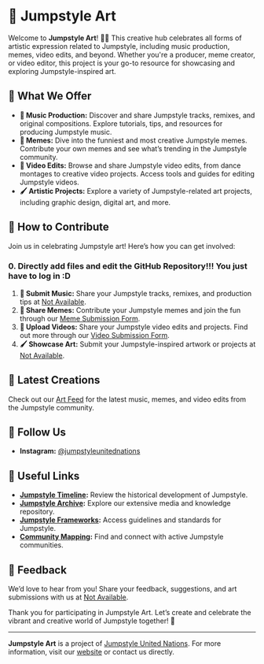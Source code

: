 # 🎨 Jumpstyle Art

Welcome to **Jumpstyle Art**! 🌟🎶 This creative hub celebrates all forms of artistic expression related to Jumpstyle, including music production, memes, video edits, and beyond. Whether you're a producer, meme creator, or video editor, this project is your go-to resource for showcasing and exploring Jumpstyle-inspired art.

## 📂 What We Offer

- **🎵 Music Production:** Discover and share Jumpstyle tracks, remixes, and original compositions. Explore tutorials, tips, and resources for producing Jumpstyle music.
- **🤣 Memes:** Dive into the funniest and most creative Jumpstyle memes. Contribute your own memes and see what’s trending in the Jumpstyle community.
- **🎥 Video Edits:** Browse and share Jumpstyle video edits, from dance montages to creative video projects. Access tools and guides for editing Jumpstyle videos.
- **🖌️ Artistic Projects:** Explore a variety of Jumpstyle-related art projects, including graphic design, digital art, and more.

## 🚀 How to Contribute

Join us in celebrating Jumpstyle art! Here’s how you can get involved:

### 0. Directly add files and edit the GitHub Repository!!! You just have to log in :D

1. **🎵 Submit Music:** Share your Jumpstyle tracks, remixes, and production tips at [Not Available](mailto:jumpstyleart@example.com).
2. **🤣 Share Memes:** Contribute your Jumpstyle memes and join the fun through our [Meme Submission Form](#).
3. **🎥 Upload Videos:** Share your Jumpstyle video edits and projects. Find out more through our [Video Submission Form](#).
4. **🖌️ Showcase Art:** Submit your Jumpstyle-inspired artwork or projects at [Not Available](mailto:jumpstyleart@example.com).

## 📅 Latest Creations

Check out our [Art Feed](#) for the latest music, memes, and video edits from the Jumpstyle community.

## 📢 Follow Us

- **Instagram:** [@jumpstyleunitednations](https://instagram.com/jumpstyleunitednations)

## 🔗 Useful Links

- **[Jumpstyle Timeline](#):** Review the historical development of Jumpstyle.
- **[Jumpstyle Archive](#):** Explore our extensive media and knowledge repository.
- **[Jumpstyle Frameworks](#):** Access guidelines and standards for Jumpstyle.
- **[Community Mapping](#):** Find and connect with active Jumpstyle communities.

## 💬 Feedback

We’d love to hear from you! Share your feedback, suggestions, and art submissions with us at [Not Available](mailto:feedback@example.com).

Thank you for participating in Jumpstyle Art. Let’s create and celebrate the vibrant and creative world of Jumpstyle together! 🎉

---

**Jumpstyle Art** is a project of [Jumpstyle United Nations](#). For more information, visit our [website](#) or contact us directly.

